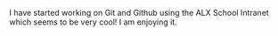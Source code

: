 I have started working on Git and Github using the ALX School Intranet which seems to be very cool!
I am enjoying it.
